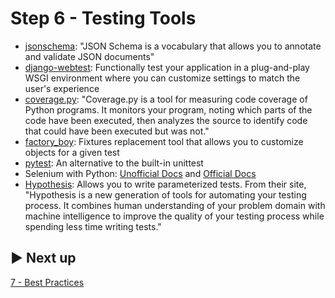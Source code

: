 # Step 6 - Testing Tools

- [jsonschema](https://github.com/Julian/jsonschema): "JSON Schema is a vocabulary that allows you
  to annotate and validate JSON documents"
- [django-webtest](https://github.com/django-webtest/django-webtest): Functionally test your
  application in a plug-and-play WSGI environment where you can customize settings to match the
  user's experience
- [coverage.py](https://coverage.readthedocs.io/en/latest/): "Coverage.py is a tool for measuring
  code coverage of Python programs. It monitors your program, noting which parts of the code have
  been executed, then analyzes the source to identify code that could have been executed but was
  not."
- [factory_boy](https://github.com/FactoryBoy/factory_boy): Fixtures replacement tool that allows
  you to customize objects for a given test
- [pytest](https://docs.pytest.org/en/latest/): An alternative to the built-in unittest
- Selenium with Python: [Unofficial
  Docs](https://selenium-python.readthedocs.io/index.html?highlight=screenshot) and [Official
  Docs](https://seleniumhq.github.io/selenium/docs/api/py/index.html)
- [Hypothesis](https://github.com/HypothesisWorks/hypothesis/tree/master/hypothesis-python): Allows
  you to write parameterized tests. From their site, "Hypothesis is a new generation of tools for
  automating your testing process. It combines human understanding of your problem domain with
  machine intelligence to improve the quality of your testing process while spending less time
  writing tests."

## ▶️ Next up

[7 - Best Practices](./07_best_practices.md)
